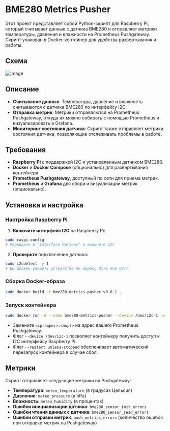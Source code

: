 # BME280 Metrics Pusher

Этот проект представляет собой Python-скрипт для Raspberry Pi, который считывает данные с датчика BME280 и отправляет метрики температуры, давления и влажности на Prometheus Pushgateway. Скрипт упакован в Docker-контейнер для удобства развертывания и работы.

## Схема
![image](https://github.com/user-attachments/assets/56bd5792-04dd-48db-b623-e2fee9c1a9b6)

## Описание

- **Считывание данных**: Температура, давление и влажность считываются с датчика BME280 по интерфейсу I2C.
- **Отправка метрик**: Метрики отправляются на Prometheus Pushgateway, откуда их можно собирать с помощью Prometheus и визуализировать в Grafana.
- **Мониторинг состояния датчика**: Скрипт также отправляет метрики состояния датчика, позволяющие отслеживать проблемы в работе.

## Требования

- **Raspberry Pi** с поддержкой I2C и установленным датчиком BME280.
- **Docker** и **Docker Compose** (опционально) для развертывания контейнера.
- **Prometheus Pushgateway**, доступный по сети для приема метрик.
- **Prometheus** и **Grafana** для сбора и визуализации метрик (опционально).

## Установка и настройка

### Настройка Raspberry Pi

1. **Включите интерфейс I2C** на Raspberry Pi:

```bash
sudo raspi-config
# Перейдите в "Interface Options" и включите I2C
```
2. **Проверьте** подключение датчика:

```bash
sudo i2cdetect -y 1
# Вы должны увидеть устройство по адресу 0x76 или 0x77
```
### Сборка Docker-образа

```bash
sudo docker build -t bme280-metrics-pusher:v0.0.1 .
```
### Запуск контейнера

```bash
sudo docker run -d --name bme280-metrics-pusher --device /dev/i2c-1 -e PUSHGATEWAY_URL=http://<IP>:<порт> --restart always bme280-metrics-pusher:v0.0.1
```
- Замените `<ip-адрес>:<порт>` на адрес вашего Prometheus Pushgateway.
- Флаг `--device /dev/i2c-1` позволяет контейнеру получить доступ к I2C интерфейсу Raspberry Pi.
- Флаг `--restart unless-stopped` обеспечивает автоматический перезапуск контейнера в случае сбоя.
## Метрики

Скрипт отправляет следующие метрики на Pushgateway:

- **Температура**: `meteo_temperature` (в градусах Цельсия)
- **Давление**: `meteo_pressure` (в hPa)
- **Влажность**: `meteo_humidity` (в процентах)
- **Ошибки инициализации датчика**: `bme280_sensor_init_errors`
- **Ошибки чтения данных с датчика**: `bme280_sensor_read_errors`
- **Ошибки отправки метрик**: `push_metrics_errors` (количество ошибок при отправке метрик на Pushgateway)
